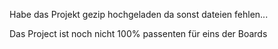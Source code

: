 Habe das Projekt gezip hochgeladen da sonst dateien fehlen...

Das Project ist noch nicht 100% passenten für eins der Boards
